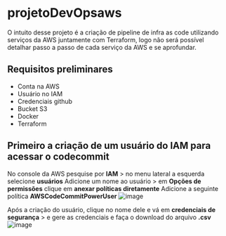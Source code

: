 # projetoDevOpsaws
O intuito desse projeto é a criação de pipeline de infra as code utilizando serviços da AWS juntamente com Terraform, logo não será possível detalhar passo a passo de cada serviço da AWS e se aprofundar.
## Requisitos preliminares
* Conta na AWS
* Usuário no IAM
* Credenciais github
* Bucket S3
* Docker
* Terraform 

## Primeiro a criação de um usuário do IAM para acessar o codecommit
No console da AWS pesquise por **IAM** > no menu lateral a esquerda selecione **usuários**
Adicione um nome ao usuário > em **Opções de permissões** clique em **anexar políticas diretamente** 
Adicione a seguinte política **AWSCodeCommitPowerUser** 
![image](https://github.com/HelterL/projetoDevOpsaws/assets/39557564/96860b86-d03e-4bb8-b1a0-5308d280a696)

Após a criação do usuário, clique no nome dele e vá em **credenciais de segurança** > e gere as credenciais e faça o download do arquivo **.csv**
![image](https://github.com/HelterL/projetoDevOpsaws/assets/39557564/e85fdd50-5ce6-491b-9990-d718dd7a611d)


